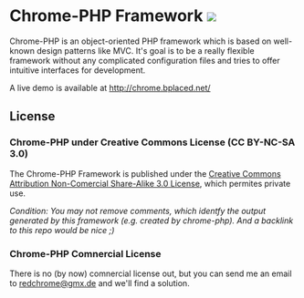 # Chrome-PHP Framework <img src="https://travis-ci.org/RedChrome/Chrome-PHP.png?branch=master" />


Chrome-PHP is an object-oriented PHP framework which is based on well-known design patterns like MVC. It's goal is to be a really flexible framework without any complicated configuration files and tries to offer intuitive interfaces for development. 

A live demo is available at http://chrome.bplaced.net/


## License
### Chrome-PHP under Creative Commons License (CC BY-NC-SA 3.0)
The Chrome-PHP Framework is published under the <a href="https://creativecommons.org/licenses/by-nc-sa/3.0/">Creative Commons Attribution Non-Comercial Share-Alike 3.0 License</a>, which permites private use. 

*Condition: You may not remove comments, which identfy the output generated by this framework (e.g. created by chrome-php). And a backlink to this repo would be nice ;)*
### Chrome-PHP Comnercial License
There is no (by now) comnercial license out, but you can send me an email to redchrome@gmx.de and we'll find a solution.
